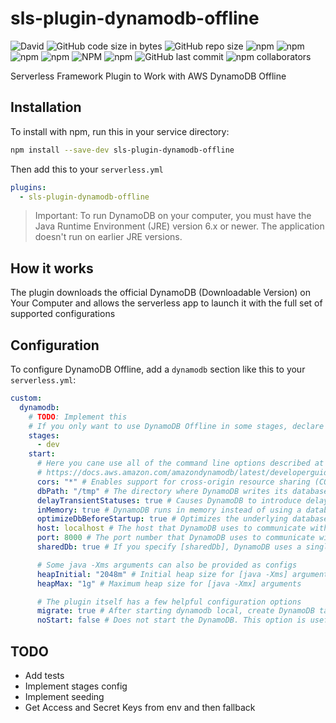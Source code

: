 # sls-plugin-dynamodb-offline

![David](https://img.shields.io/david/93v/sls-plugin-dynamodb-offline.svg)
![GitHub code size in bytes](https://img.shields.io/github/languages/code-size/93v/sls-plugin-dynamodb-offline.svg)
![GitHub repo size](https://img.shields.io/github/repo-size/93v/sls-plugin-dynamodb-offline.svg)
![npm](https://img.shields.io/npm/dw/sls-plugin-dynamodb-offline.svg)
![npm](https://img.shields.io/npm/dm/sls-plugin-dynamodb-offline.svg)
![npm](https://img.shields.io/npm/dy/sls-plugin-dynamodb-offline.svg)
![npm](https://img.shields.io/npm/dt/sls-plugin-dynamodb-offline.svg)
![NPM](https://img.shields.io/npm/l/sls-plugin-dynamodb-offline.svg)
![npm](https://img.shields.io/npm/v/sls-plugin-dynamodb-offline.svg)
![GitHub last commit](https://img.shields.io/github/last-commit/93v/sls-plugin-dynamodb-offline.svg)
![npm collaborators](https://img.shields.io/npm/collaborators/sls-plugin-dynamodb-offline.svg)

Serverless Framework Plugin to Work with AWS DynamoDB Offline

## Installation

To install with npm, run this in your service directory:

```bash
npm install --save-dev sls-plugin-dynamodb-offline
```

Then add this to your `serverless.yml`

```yml
plugins:
  - sls-plugin-dynamodb-offline
```

> Important:
> To run DynamoDB on your computer, you must have the Java Runtime Environment
> (JRE) version 6.x or newer. The application doesn't run on earlier JRE versions.

## How it works

The plugin downloads the official DynamoDB (Downloadable Version) on Your
Computer and allows the serverless app to launch it with the full set of
supported configurations

## Configuration

To configure DynamoDB Offline, add a `dynamodb` section like this to your
`serverless.yml`:

```yml
custom:
  dynamodb:
    # TODO: Implement this
    # If you only want to use DynamoDB Offline in some stages, declare them here
    stages:
      - dev
    start:
      # Here you cane use all of the command line options described at
      # https://docs.aws.amazon.com/amazondynamodb/latest/developerguide/DynamoDBLocal.UsageNotes.html
      cors: "*" # Enables support for cross-origin resource sharing (CORS) for JavaScript. You must provide a comma-separated "allow" list of specific domains. The default setting for [cors] is an asterisk (*), which allows public access.
      dbPath: "/tmp" # The directory where DynamoDB writes its database file. If you don't specify this option, the file is written to the current directory. You can't specify both [dbPath] and [inMemory] at once.
      delayTransientStatuses: true # Causes DynamoDB to introduce delays for certain operations. DynamoDB (Downloadable Version) can perform some tasks almost instantaneously, such as create/update/delete operations on tables and indexes. However, the DynamoDB service requires more time for these tasks. Setting this parameter helps DynamoDB running on your computer simulate the behavior of the DynamoDB web service more closely. (Currently, this parameter introduces delays only for global secondary indexes that are in either CREATING or DELETING status.)
      inMemory: true # DynamoDB runs in memory instead of using a database file. When you stop DynamoDB, none of the data is saved. You can't specify both [dbPath] and [inMemory] at once.
      optimizeDbBeforeStartup: true # Optimizes the underlying database tables before starting DynamoDB on your computer. You also must specify [dbPath] when you use this parameter.
      host: localhost # The host that DynamoDB uses to communicate with your application. If you don't specify this option, the default host is localhost
      port: 8000 # The port number that DynamoDB uses to communicate with your application. If you don't specify this option, the default port is 8000. If port 8000 is unavailable, this command throws an exception. You can use the port option to specify a different port number
      sharedDb: true # If you specify [sharedDb], DynamoDB uses a single database file instead of separate files for each credential and Region.

      # Some java -Xms arguments can also be provided as configs
      heapInitial: "2048m" # Initial heap size for [java -Xms] arguments
      heapMax: "1g" # Maximum heap size for [java -Xmx] arguments

      # The plugin itself has a few helpful configuration options
      migrate: true # After starting dynamodb local, create DynamoDB tables from the current serverless configuration.
      noStart: false # Does not start the DynamoDB. This option is useful if you already have a running instance of DynamoDB locally
```

## TODO

- Add tests
- Implement stages config
- Implement seeding
- Get Access and Secret Keys from env and then fallback
